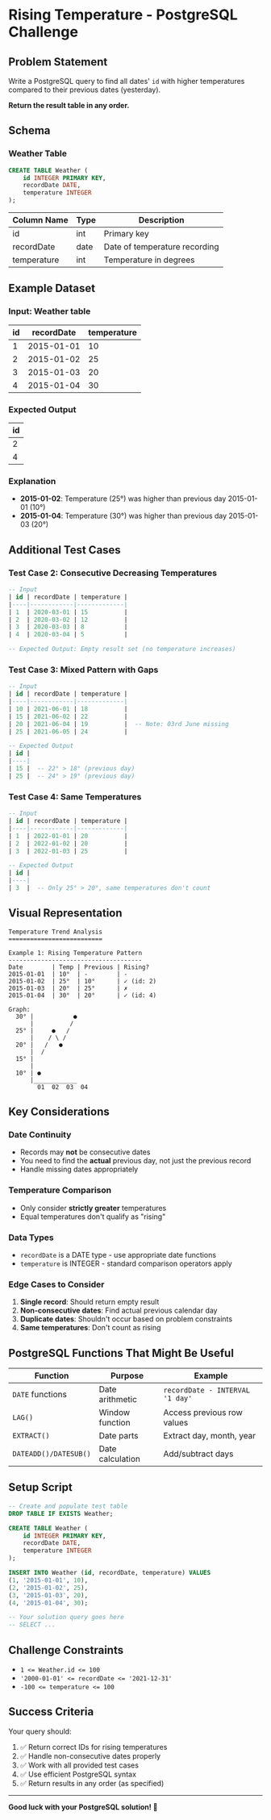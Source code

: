 # Rising Temperature - PostgreSQL Challenge

## Problem Statement

Write a PostgreSQL query to find all dates' `id` with higher temperatures compared to their previous dates (yesterday).

**Return the result table in any order.**

## Schema

### Weather Table
```sql
CREATE TABLE Weather (
    id INTEGER PRIMARY KEY,
    recordDate DATE,
    temperature INTEGER
);
```

| Column Name | Type    | Description |
|-------------|---------|-------------|
| id          | int     | Primary key |
| recordDate  | date    | Date of temperature recording |
| temperature | int     | Temperature in degrees |

## Example Dataset

### Input: Weather table
| id | recordDate | temperature |
|----|------------|-------------|
| 1  | 2015-01-01 | 10          |
| 2  | 2015-01-02 | 25          |
| 3  | 2015-01-03 | 20          |
| 4  | 2015-01-04 | 30          |

### Expected Output
| id |
|----|
| 2  |
| 4  |

### Explanation
- **2015-01-02**: Temperature (25°) was higher than previous day 2015-01-01 (10°)
- **2015-01-04**: Temperature (30°) was higher than previous day 2015-01-03 (20°)

## Additional Test Cases

### Test Case 2: Consecutive Decreasing Temperatures
```sql
-- Input
| id | recordDate | temperature |
|----|------------|-------------|
| 1  | 2020-03-01 | 15          |
| 2  | 2020-03-02 | 12          |
| 3  | 2020-03-03 | 8           |
| 4  | 2020-03-04 | 5           |

-- Expected Output: Empty result set (no temperature increases)
```

### Test Case 3: Mixed Pattern with Gaps
```sql
-- Input
| id | recordDate | temperature |
|----|------------|-------------|
| 10 | 2021-06-01 | 18          |
| 15 | 2021-06-02 | 22          |
| 20 | 2021-06-04 | 19          |  -- Note: 03rd June missing
| 25 | 2021-06-05 | 24          |

-- Expected Output
| id |
|----|
| 15 |  -- 22° > 18° (previous day)
| 25 |  -- 24° > 19° (previous day)
```

### Test Case 4: Same Temperatures
```sql
-- Input
| id | recordDate | temperature |
|----|------------|-------------|
| 1  | 2022-01-01 | 20          |
| 2  | 2022-01-02 | 20          |
| 3  | 2022-01-03 | 25          |

-- Expected Output
| id |
|----|
| 3  |  -- Only 25° > 20°, same temperatures don't count
```

## Visual Representation

```
Temperature Trend Analysis
==========================

Example 1: Rising Temperature Pattern
-------------------------------------
Date        | Temp | Previous | Rising?
2015-01-01  | 10°  | -        | -
2015-01-02  | 25°  | 10°      | ✓ (id: 2)
2015-01-03  | 20°  | 25°      | ✗
2015-01-04  | 30°  | 20°      | ✓ (id: 4)

Graph:
  30° |           ●
      |          /
  25° |     ●   /
      |    / \ /
  20° |   /   ●
      |  /
  15° |
      |
  10° | ●
      |____________
        01  02  03  04
```

## Key Considerations

### Date Continuity
- Records may **not** be consecutive dates
- You need to find the **actual** previous day, not just the previous record
- Handle missing dates appropriately

### Temperature Comparison
- Only consider **strictly greater** temperatures
- Equal temperatures don't qualify as "rising"

### Data Types
- `recordDate` is a DATE type - use appropriate date functions
- `temperature` is INTEGER - standard comparison operators apply

### Edge Cases to Consider
1. **Single record**: Should return empty result
2. **Non-consecutive dates**: Find actual previous calendar day
3. **Duplicate dates**: Shouldn't occur based on problem constraints
4. **Same temperatures**: Don't count as rising

## PostgreSQL Functions That Might Be Useful

| Function | Purpose | Example |
|----------|---------|---------|
| `DATE` functions | Date arithmetic | `recordDate - INTERVAL '1 day'` |
| `LAG()` | Window function | Access previous row values |
| `EXTRACT()` | Date parts | Extract day, month, year |
| `DATEADD()/DATESUB()` | Date calculation | Add/subtract days |

## Setup Script

```sql
-- Create and populate test table
DROP TABLE IF EXISTS Weather;

CREATE TABLE Weather (
    id INTEGER PRIMARY KEY,
    recordDate DATE,
    temperature INTEGER
);

INSERT INTO Weather (id, recordDate, temperature) VALUES
(1, '2015-01-01', 10),
(2, '2015-01-02', 25),
(3, '2015-01-03', 20),
(4, '2015-01-04', 30);

-- Your solution query goes here
-- SELECT ...
```

## Challenge Constraints

- `1 <= Weather.id <= 100`
- `'2000-01-01' <= recordDate <= '2021-12-31'`
- `-100 <= temperature <= 100`

## Success Criteria

Your query should:
1. ✅ Return correct IDs for rising temperatures
2. ✅ Handle non-consecutive dates properly
3. ✅ Work with all provided test cases
4. ✅ Use efficient PostgreSQL syntax
5. ✅ Return results in any order (as specified)

---

**Good luck with your PostgreSQL solution! 🚀**